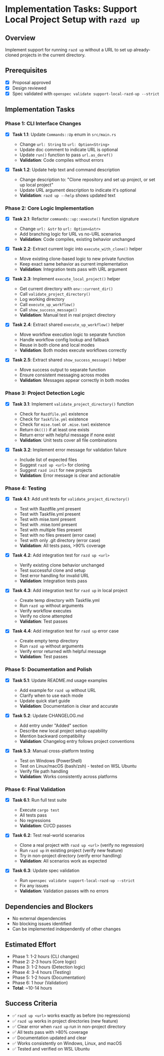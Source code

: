 # Implementation Tasks: Support Local Project Setup with `razd up`

## Overview
Implement support for running `razd up` without a URL to set up already-cloned projects in the current directory.

## Prerequisites
- [x] Proposal approved
- [x] Design reviewed
- [x] Spec validated with `openspec validate support-local-razd-up --strict`

## Implementation Tasks

### Phase 1: CLI Interface Changes
- [x] **Task 1.1**: Update `Commands::Up` enum in `src/main.rs`
  - Change `url: String` to `url: Option<String>`
  - Update doc comment to indicate URL is optional
  - Update `run()` function to pass `url.as_deref()`
  - **Validation**: Code compiles without errors

- [x] **Task 1.2**: Update help text and command description
  - Change description to: "Clone repository and set up project, or set up local project"
  - Update URL argument description to indicate it's optional
  - **Validation**: `razd up --help` shows updated text

### Phase 2: Core Logic Implementation
- [x] **Task 2.1**: Refactor `commands::up::execute()` function signature
  - Change `url: &str` to `url: Option<&str>`
  - Add branching logic for URL vs no-URL scenarios
  - **Validation**: Code compiles, existing behavior unchanged

- [x] **Task 2.2**: Extract current logic into `execute_with_clone()` helper
  - Move existing clone-based logic to new private function
  - Keep exact same behavior as current implementation
  - **Validation**: Integration tests pass with URL argument

- [x] **Task 2.3**: Implement `execute_local_project()` helper
  - Get current directory with `env::current_dir()`
  - Call `validate_project_directory()`
  - Log working directory
  - Call `execute_up_workflow()`
  - Call `show_success_message()`
  - **Validation**: Manual test in real project directory

- [x] **Task 2.4**: Extract shared `execute_up_workflow()` helper
  - Move workflow execution logic to separate function
  - Handle workflow config lookup and fallback
  - Reuse in both clone and local modes
  - **Validation**: Both modes execute workflows correctly

- [x] **Task 2.5**: Extract shared `show_success_message()` helper
  - Move success output to separate function
  - Ensure consistent messaging across modes
  - **Validation**: Messages appear correctly in both modes

### Phase 3: Project Detection Logic
- [x] **Task 3.1**: Implement `validate_project_directory()` function
  - Check for `Razdfile.yml` existence
  - Check for `Taskfile.yml` existence
  - Check for `mise.toml` or `.mise.toml` existence
  - Return `Ok(())` if at least one exists
  - Return error with helpful message if none exist
  - **Validation**: Unit tests cover all file combinations

- [x] **Task 3.2**: Implement error message for validation failure
  - Include list of expected files
  - Suggest `razd up <url>` for cloning
  - Suggest `razd init` for new projects
  - **Validation**: Error message is clear and actionable

### Phase 4: Testing
- [x] **Task 4.1**: Add unit tests for `validate_project_directory()`
  - Test with Razdfile.yml present
  - Test with Taskfile.yml present
  - Test with mise.toml present
  - Test with .mise.toml present
  - Test with multiple files present
  - Test with no files present (error case)
  - Test with only .git directory (error case)
  - **Validation**: All tests pass, >90% coverage

- [x] **Task 4.2**: Add integration test for `razd up <url>`
  - Verify existing clone behavior unchanged
  - Test successful clone and setup
  - Test error handling for invalid URL
  - **Validation**: Integration tests pass

- [x] **Task 4.3**: Add integration test for `razd up` in local project
  - Create temp directory with Taskfile.yml
  - Run `razd up` without arguments
  - Verify workflow executes
  - Verify no clone attempted
  - **Validation**: Test passes

- [x] **Task 4.4**: Add integration test for `razd up` error case
  - Create empty temp directory
  - Run `razd up` without arguments
  - Verify error returned with helpful message
  - **Validation**: Test passes

### Phase 5: Documentation and Polish
- [x] **Task 5.1**: Update README.md usage examples
  - Add example for `razd up` without URL
  - Clarify when to use each mode
  - Update quick start guide
  - **Validation**: Documentation is clear and accurate

- [x] **Task 5.2**: Update CHANGELOG.md
  - Add entry under "Added" section
  - Describe new local project setup capability
  - Mention backward compatibility
  - **Validation**: Changelog entry follows project conventions

- [x] **Task 5.3**: Manual cross-platform testing
  - Test on Windows (PowerShell)
  - Test on Linux/macOS (bash/zsh) - tested on WSL Ubuntu
  - Verify file path handling
  - **Validation**: Works consistently across platforms

### Phase 6: Final Validation
- [x] **Task 6.1**: Run full test suite
  - Execute `cargo test`
  - All tests pass
  - No regressions
  - **Validation**: CI/CD passes

- [x] **Task 6.2**: Test real-world scenarios
  - Clone a real project with `razd up <url>` (verify no regression)
  - Run `razd up` in existing project (verify new feature)
  - Try in non-project directory (verify error handling)
  - **Validation**: All scenarios work as expected

- [x] **Task 6.3**: Update spec validation
  - Run `openspec validate support-local-razd-up --strict`
  - Fix any issues
  - **Validation**: Validation passes with no errors


## Dependencies and Blockers
- No external dependencies
- No blocking issues identified
- Can be implemented independently of other changes

## Estimated Effort
- Phase 1: 1-2 hours (CLI changes)
- Phase 2: 2-3 hours (Core logic)
- Phase 3: 1-2 hours (Detection logic)
- Phase 4: 3-4 hours (Testing)
- Phase 5: 1-2 hours (Documentation)
- Phase 6: 1 hour (Validation)
- **Total**: ~10-14 hours

## Success Criteria
- ✅ `razd up <url>` works exactly as before (no regressions)
- ✅ `razd up` works in project directories (new feature)
- ✅ Clear error when `razd up` run in non-project directory
- ✅ All tests pass with >80% coverage
- ✅ Documentation updated and clear
- ✅ Works consistently on Windows, Linux, and macOS
- ✅ Tested and verified on WSL Ubuntu
